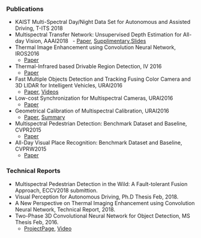 

### Publications

- KAIST Multi-Spectral Day/Night Data Set for Autonomous and Assisted Driving, T-ITS 2018
- Multispectral Transfer Network: Unsupervised Depth Estimation for All-day Vision, AAAI2018
    -  [Paper](https://www.dropbox.com/s/rlgxgblaewlbynq/aaai2018.pdf?dl=0), [Supplimentary](https://www.dropbox.com/s/d4eln78e4n3bfov/aaai2018_supp.pdf?dl=0),[Slides](https://www.slideshare.net/yukyungchoi/aaai2018oral-multispectral-transfer-network-unsupervised-depth-estimation-for-allday-vision)
- Thermal Image Enhancement using Convolution Neural Network, IROS2016
   - [Paper](https://www.dropbox.com/s/utazd1mj22r3w8y/IROS2016_TEN_Final_High.pdf?dl=0)
- Thermal-Infrared based Drivable Region Detection, IV 2016
    - [Paper](https://www.dropbox.com/s/w169513av0gh9jz/IV2016_camready.pdf?dl=0)
- Fast Multiple Objects Detection and Tracking Fusing Color Camera and 3D LIDAR for Intelligent Vehicles, URAI2016
    - [Paper](), [Videos](https://sites.google.com/site/smhwangcv/datmo_sensor_fusion)
- Low-cost Synchronization for Multispectral Cameras, URAI2016
    - [Paper](https://www.dropbox.com/s/3vzlh5dv22iqui0/Low-Cost%20Synchronization%20for%20Multispectral%20Cameras.pdf?dl=0)
- Geometrical Calibration of Multispectral Calibration, URAI2016
  - [Paper](https://www.dropbox.com/s/a8fodgeodbtkt1q/Geometrical%20Calibration%20of%20Multispectral%20Calibration.pdf?dl=0), [Summary](https://www.dropbox.com/s/g4lem4xx3wel2h3/Low-Cost%20Synchronization%20for%20Multispectral%20Cameras_Digest.pptx?dl=0)
- Multispectral Pedestrian Detection: Benchmark Dataset and Baseline, CVPR2015
    - [Paper](http://rcv.kaist.ac.kr/ykchoi/papers/CVPR2015_MutispectalPedestrian.pdf)
- All-Day Visual Place Recognition: Benchmark Dataset and Baseline, CVPRW2015
    - [Paper](http://rcv.kaist.ac.kr/ykchoi/papers/CVPRW-VPRICE2015.pdf)

###  Technical Reports
- Multispectral Pedestrian Detection in the Wild: A Fault-tolerant Fusion Approach, ECCV2018 submittion.
- Visual Perception for Autonomous Driving, Ph.D Thesis Feb, 2018.
- A New Perspective on Thermal Imaging Enhancement using Convolution Neural Network, Technical Report, 2018.
- Two-Phase 3D Convolutional Neural Network for Object Detection, MS Thesis Feb, 2016. 
    - [ProjectPage](https://sites.google.com/site/3dcnnpp/), [Video]()






